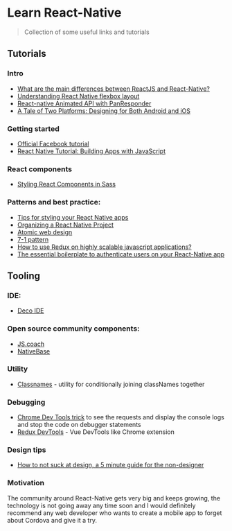 # Learn React-Native
> Collection of some useful links and tutorials

## Tutorials
### Intro
- [What are the main differences between ReactJS and React-Native?](https://medium.com/@alexmngn/from-reactjs-to-react-native-what-are-the-main-differences-between-both-d6e8e88ebf24)
- [Understanding React Native flexbox layout](https://medium.com/the-react-native-log/understanding-react-native-flexbox-layout-7a528200afd4)
- [React-native Animated API with PanResponder](http://browniefed.com/blog/react-native-animated-api-with-panresponder/)
- [A Tale of Two Platforms: Designing for Both Android and iOS](https://webdesign.tutsplus.com/articles/a-tale-of-two-platforms-designing-for-both-android-and-ios--cms-23616)

### Getting started
- [Official Facebook tutorial](https://facebook.github.io/react-native/docs/getting-started.html)
- [React Native Tutorial: Building Apps with JavaScript](https://www.raywenderlich.com/126063/react-native-tutorial)

### React components
- [Styling React Components in Sass](http://hugogiraudel.com/2015/06/18/styling-react-components-in-sass/)

### Patterns and best practice:
- [Tips for styling your React Native apps](https://medium.com/the-react-native-log/tips-for-styling-your-react-native-apps-3f61608655eb)
- [Organizing a React Native Project](https://medium.com/the-react-native-log/organizing-a-react-native-project-9514dfadaa0)
- [Atomic web design](http://bradfrost.com/blog/post/atomic-web-design/)
- [7-1 pattern](https://sass-guidelin.es/#the-7-1-pattern)
- [How to use Redux on highly scalable javascript applications?](https://medium.com/@alexmngn/how-to-use-redux-on-highly-scalable-javascript-applications-4e4b8cb5ef38)
- [The essential boilerplate to authenticate users on your React-Native app](https://medium.com/@alexmngn/the-essential-boilerplate-to-authenticate-users-on-your-react-native-app-f7a8e0e04a42)

## Tooling
### IDE:
- [Deco IDE](https://www.decoide.org)

### Open source community components:
- [JS.coach](https://js.coach)
- [NativeBase](https://nativebase.io)

### Utility
- [Classnames](https://github.com/JedWatson/classnames) - utility for conditionally joining classNames together

### Debugging
- [Chrome Dev Tools trick](http://stackoverflow.com/questions/33997443/how-can-i-view-network-requests-for-debugging-in-react-native/38063958#38063958) to see the requests and display the console logs and stop the code on debugger statements
- [Redux DevTools](https://github.com/gaearon/redux-devtools) - Vue DevTools like Chrome extension

### Design tips
- [How to not suck at design, a 5 minute guide for the non-designer](https://medium.com/startup-grind/how-to-not-suck-at-design-a-5-minute-guide-for-the-non-designer-291efac43037)

### Motivation
The community around React-Native gets very big and keeps growing, the technology is not going away any time soon and I would definitely recommend any web developer who wants to create a mobile app to forget about Cordova and give it a try.
